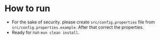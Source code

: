 # How to run
- For the sake of security.
please create `src/config.properties` file from `src/config.properties.example`. After that correct the properties.
- Ready for run `mvn clean install`.


